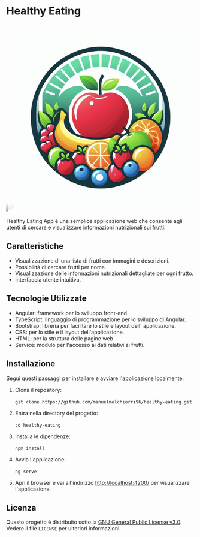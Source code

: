 # Healthy Eating

![Healthy Eating](./src/assets/logo.jpeg)

Healthy Eating App è una semplice applicazione web che consente agli utenti di cercare e visualizzare informazioni nutrizionali sui frutti.

## Caratteristiche

- Visualizzazione di una lista di frutti con immagini e descrizioni.
- Possibilità di cercare frutti per nome.
- Visualizzazione delle informazioni nutrizionali dettagliate per ogni frutto.
- Interfaccia utente intuitiva.

## Tecnologie Utilizzate

- Angular: framework per lo sviluppo front-end.
- TypeScript: linguaggio di programmazione per lo sviluppo di Angular.
- Bootstrap: libreria per facilitare lo stile e layout dell' applicazione.
- CSS: per lo stile e il layout dell'applicazione.
- HTML: per la struttura delle pagine web.
- Service: modulo per l'accesso ai dati relativi ai frutti.

## Installazione

Segui questi passaggi per installare e avviare l'applicazione localmente:

1. Clona il repository:

    ```git clone https://github.com/manuelmelchiorri96/healthy-eating.git```

2. Entra nella directory del progetto:

    ```cd healthy-eating```

3. Installa le dipendenze:

    ```npm install```

4. Avvia l'applicazione:

    ```ng serve```

5. Apri il browser e vai all'indirizzo [http://localhost:4200/](http://localhost:4200/) per visualizzare l'applicazione.

## Licenza

Questo progetto è distribuito sotto la [GNU General Public License v3.0](./LICENSE). Vedere il file `LICENSE` per ulteriori informazioni.
